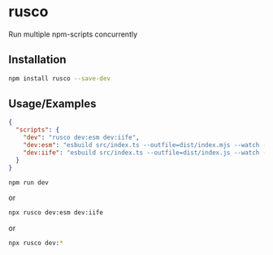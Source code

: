 
# rusco

Run multiple npm-scripts concurrently
## Installation

```bash
npm install rusco --save-dev
```
    
## Usage/Examples

```json
{
  "scripts": {
    "dev": "rusco dev:esm dev:iife",
    "dev:esm": "esbuild src/index.ts --outfile=dist/index.mjs --watch --format=esm",
    "dev:iife": "esbuild src/index.ts --outfile=dist/index.js --watch --format=iife"
  }
}
```

```bash
npm run dev
```
or
```bash
npx rusco dev:esm dev:iife
```
or
```bash
npx rusco dev:*
```